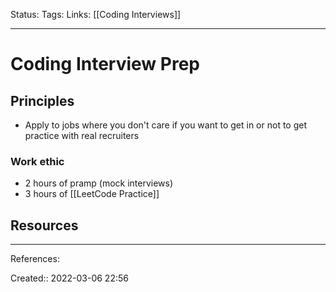 Status: 
Tags: 
Links: [[Coding Interviews]]
___

# Coding Interview Prep
## Principles
- Apply to jobs where you don't care if you want to get in or not to get practice with real recruiters
### Work ethic
- 2 hours of pramp (mock interviews)
- 3 hours of [[LeetCode Practice]]
## Resources

___
References:

Created:: 2022-03-06 22:56
